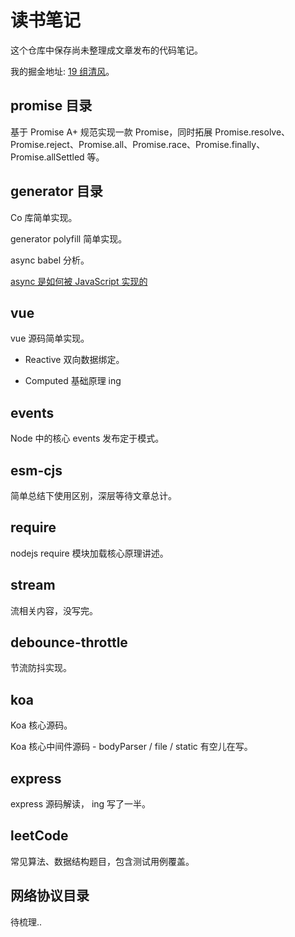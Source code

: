 # 读书笔记

这个仓库中保存尚未整理成文章发布的代码笔记。

我的掘金地址: [19 组清风](https://juejin.cn/user/307518987049112)。

## promise 目录

基于 Promise A+ 规范实现一款 Promise，同时拓展 Promise.resolve、Promise.reject、Promise.all、Promise.race、Promise.finally、Promise.allSettled 等。

## generator 目录

Co 库简单实现。

generator polyfill 简单实现。

async babel 分析。

[async 是如何被 JavaScript 实现的](https://juejin.cn/post/7069317318332907550)

## vue

vue 源码简单实现。

- Reactive 双向数据绑定。

* Computed 基础原理 ing

## events

Node 中的核心 events 发布定于模式。

## esm-cjs

简单总结下使用区别，深层等待文章总计。

## require

nodejs require 模块加载核心原理讲述。

## stream

流相关内容，没写完。

## debounce-throttle

节流防抖实现。

## koa

Koa 核心源码。

Koa 核心中间件源码 - bodyParser / file / static 有空儿在写。

## express

express 源码解读， ing 写了一半。

## leetCode

常见算法、数据结构题目，包含测试用例覆盖。

## 网络协议目录

待梳理..
